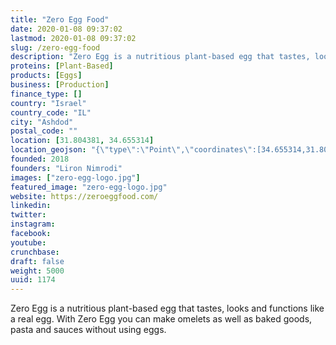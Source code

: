 ```yaml
---
title: "Zero Egg Food"
date: 2020-01-08 09:37:02
lastmod: 2020-01-08 09:37:02
slug: /zero-egg-food
description: "Zero Egg is a nutritious plant-based egg that tastes, looks and functions like a real egg. With Zero Egg you can make omelets as well as baked goods, pasta and sauces without using eggs."
proteins: [Plant-Based]
products: [Eggs]
business: [Production]
finance_type: []
country: "Israel"
country_code: "IL"
city: "Ashdod"
postal_code: ""
location: [31.804381, 34.655314]
location_geojson: "{\"type\":\"Point\",\"coordinates\":[34.655314,31.804381]}"
founded: 2018
founders: "Liron Nimrodi"
images: ["zero-egg-logo.jpg"]
featured_image: "zero-egg-logo.jpg"
website: https://zeroeggfood.com/
linkedin: 
twitter: 
instagram: 
facebook: 
youtube: 
crunchbase: 
draft: false
weight: 5000
uuid: 1174
---
```

Zero Egg is a nutritious plant-based egg that tastes, looks and functions like a real egg. With Zero Egg you can make omelets as well as baked goods, pasta and sauces without using eggs.
